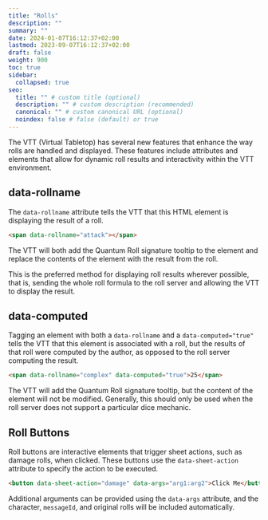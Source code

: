 ```yaml
---
title: "Rolls"
description: ""
summary: ""
date: 2024-01-07T16:12:37+02:00
lastmod: 2023-09-07T16:12:37+02:00
draft: false
weight: 900
toc: true
sidebar:
  collapsed: true
seo:
  title: "" # custom title (optional)
  description: "" # custom description (recommended)
  canonical: "" # custom canonical URL (optional)
  noindex: false # false (default) or true
---
```


The VTT (Virtual Tabletop) has several new features that enhance the way rolls are handled and displayed. These features include attributes and elements that allow for dynamic roll results and interactivity within the VTT environment.

## data-rollname

The `data-rollname` attribute tells the VTT that this HTML element is displaying the result of a roll.

```html
<span data-rollname="attack"></span>
```

The VTT will both add the Quantum Roll signature tooltip to the element and replace the contents of the element with the result from the roll.

This is the preferred method for displaying roll results wherever possible, that is, sending the whole roll formula to the roll server and allowing the VTT to display the result.

## data-computed

Tagging an element with both a `data-rollname` and a `data-computed="true"` tells the VTT that this element is associated with a roll, but the results of that roll were computed by the author, as opposed to the roll server computing the result.

```html
<span data-rollname="complex" data-computed="true">25</span>
```

The VTT will add the Quantum Roll signature tooltip, but the content of the element will not be modified. Generally, this should only be used when the roll server does not support a particular dice mechanic.

## Roll Buttons

Roll buttons are interactive elements that trigger sheet actions, such as damage rolls, when clicked. These buttons use the `data-sheet-action` attribute to specify the action to be executed.

```html
<button data-sheet-action="damage" data-args="arg1:arg2">Click Me</button>
```

Additional arguments can be provided using the `data-args` attribute, and the character, `messageId`, and original rolls will be included automatically.